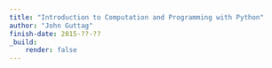 ```yaml
---
title: "Introduction to Computation and Programming with Python"
author: "John Guttag"
finish-date: 2015-??-??
_build:
    render: false
---
```


